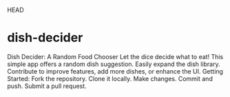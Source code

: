  HEAD




# dish-decider
Dish Decider: A Random Food Chooser  Let the dice decide what to eat! This simple app offers a random dish suggestion. Easily expand the dish library. Contribute to improve features, add more dishes, or enhance the UI.  Getting Started:  Fork the repository. Clone it locally. Make changes. Commit and push. Submit a pull request.

